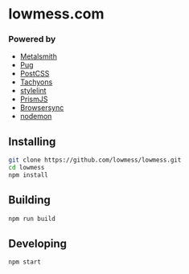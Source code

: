 # lowmess.com

### Powered by

* [Metalsmith](https://github.com/metalsmith)
* [Pug](https://github.com/pugjs)
* [PostCSS](https://github.com/postcss)
* [Tachyons](https://github.com/tachyons-css)
* [stylelint](https://github.com/stylelint)
* [PrismJS](https://github.com/prismjs)
* [Browsersync](https://github.com/browsersync)
* [nodemon](https://github.com/remy/nodemon)

## Installing

```bash
git clone https://github.com/lowmess/lowmess.git
cd lowmess
npm install
```

## Building

```bash
npm run build
```

## Developing

```bash
npm start
```
